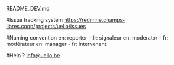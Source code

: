README_DEV.md

#Issue tracking system
https://redmine.champs-libres.coop/projects/uello/issues

#Naming convention
en: reporter - fr: signaleur
en: moderator - fr: modérateur
en: manager - fr: intervenant

#Help ?
info@uello.be